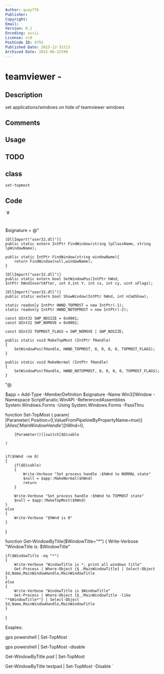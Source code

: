 ```yaml
---
Author: quay776
Publisher: 
Copyright: 
Email: 
Version: 0.1
Encoding: ascii
License: cc0
PoshCode ID: 4755
Published Date: 2015-12-31t13
Archived Date: 2015-06-22t09
---
```


# teamviewer - 

## Description

set applications/windows on hide of teamviewer windows

## Comments



## Usage



## TODO



## class

`set-topmost`

## Code

`#
 #
 
 $signature = @"
 	
 	[DllImport("user32.dll")]  
 	public static extern IntPtr FindWindow(string lpClassName, string lpWindowName);  
 
 	public static IntPtr FindWindow(string windowName){
 		return FindWindow(null,windowName);
 	}
 
 	[DllImport("user32.dll")]
 	public static extern bool SetWindowPos(IntPtr hWnd, 
 	IntPtr hWndInsertAfter, int X,int Y, int cx, int cy, uint uFlags);
 
 	[DllImport("user32.dll")]  
 	public static extern bool ShowWindow(IntPtr hWnd, int nCmdShow); 
 
 	static readonly IntPtr HWND_TOPMOST = new IntPtr(-1);
 	static readonly IntPtr HWND_NOTOPMOST = new IntPtr(-2);
 
 	const UInt32 SWP_NOSIZE = 0x0001;
 	const UInt32 SWP_NOMOVE = 0x0002;
 
 	const UInt32 TOPMOST_FLAGS = SWP_NOMOVE | SWP_NOSIZE;
 
 	public static void MakeTopMost (IntPtr fHandle)
 	{
 		SetWindowPos(fHandle, HWND_TOPMOST, 0, 0, 0, 0, TOPMOST_FLAGS);
 	}
 
 	public static void MakeNormal (IntPtr fHandle)
 	{
 		SetWindowPos(fHandle, HWND_NOTOPMOST, 0, 0, 0, 0, TOPMOST_FLAGS);
 	}
 "@
 
 
 $app = Add-Type -MemberDefinition $signature -Name Win32Window -Namespace ScriptFanatic.WinAPI -ReferencedAssemblies System.Windows.Forms -Using System.Windows.Forms -PassThru
 
 function Set-TopMost
 {
 	param(		
 		[Parameter(
 			Position=0,ValueFromPipelineByPropertyName=$true
 		)][Alias('MainWindowHandle')]$hWnd=0,
 
 		[Parameter()][switch]$Disable
 
 	)
 
 	
 	if($hWnd -ne 0)
 	{
 		if($Disable)
 		{
 			Write-Verbose "Set process handle :$hWnd to NORMAL state"
 			$null = $app::MakeNormal($hWnd)
 			return
 		}
 		
 		Write-Verbose "Set process handle :$hWnd to TOPMOST state"
 		$null = $app::MakeTopMost($hWnd)
 	}
 	else
 	{
 		Write-Verbose "$hWnd is 0"
 	}
 }
 
 
 
 function Get-WindowByTitle($WindowTitle="*")
 {
 	Write-Verbose "WindowTitle is: $WindowTitle"
 	
 	if($WindowTitle -eq "*")
 	{
 		Write-Verbose "WindowTitle is *, print all windows title"
 		Get-Process | Where-Object {$_.MainWindowTitle} | Select-Object Id,Name,MainWindowHandle,MainWindowTitle
 	}
 	else
 	{
 		Write-Verbose "WindowTitle is $WindowTitle"
 		Get-Process | Where-Object {$_.MainWindowTitle -like "*$WindowTitle*"} | Select-Object Id,Name,MainWindowHandle,MainWindowTitle
 	}
 }
 
 Exaples:
 
 gps powershell | Set-TopMost 
 
 gps powershell | Set-TopMost -disable
 
 
 Get-WindowByTitle *pad* | Set-TopMost 
 
 Get-WindowByTitle textpad | Set-TopMost -Disable
`

